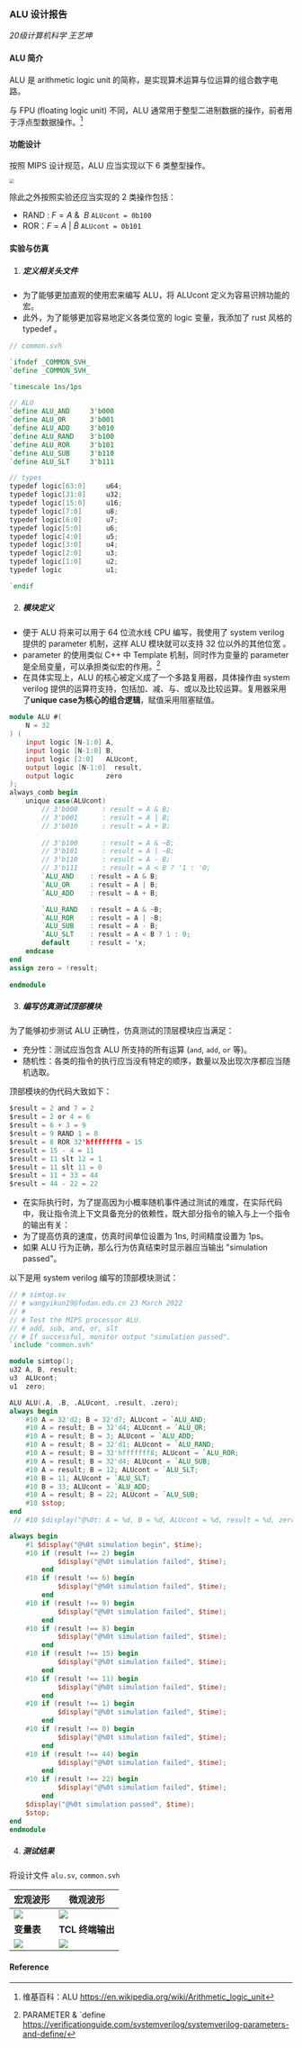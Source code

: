### ALU 设计报告

*20级计算机科学 王艺坤*

#### ALU 简介

ALU 是 arithmetic logic unit 的简称，是实现算术运算与位运算的组合数字电路。

与 FPU (floating logic unit) 不同，ALU 通常用于整型二进制数据的操作，前者用于浮点型数据操作。[^1] 

#### 功能设计

按照 MIPS 设计规范，ALU 应当实现以下 6 类整型操作。 

<img src="https://cdn.jsdelivr.net/gh/ekonwang/images@master/img/ALU mips.png" style="zoom:50%;" />

除此之外按照实验还应当实现的 2 类操作包括：

- RAND : $F = A~ \&~ ~B$  `ALUcont = 0b100`
- ROR：$F~=~A~|~\tilde{B}$ `ALUcont = 0b101`

#### 实验与仿真

1. ##### 定义相关头文件

- 为了能够更加直观的使用宏来编写 ALU，将 ALUcont 定义为容易识辨功能的宏。
- 此外，为了能够更加容易地定义各类位宽的 logic 变量，我添加了 rust 风格的 typedef 。

```verilog
// common.svh

`ifndef _COMMON_SVH_
`define _COMMON_SVH_

`timescale 1ns/1ps

// ALU 
`define ALU_AND     3'b000
`define ALU_OR      3'b001
`define ALU_ADD     3'b010
`define ALU_RAND    3'b100
`define ALU_ROR     3'b101
`define ALU_SUB     3'b110
`define ALU_SLT     3'b111

// types
typedef logic[63:0]     u64;
typedef logic[31:0]     u32;
typedef logic[15:0]     u16;
typedef logic[7:0]      u8;
typedef logic[6:0]      u7;
typedef logic[5:0]      u6;
typedef logic[4:0]      u5;
typedef logic[3:0]      u4;
typedef logic[2:0]      u3;
typedef logic[1:0]      u2;
typedef logic           u1;

`endif
```

2. ##### 模块定义

- 便于 ALU 将来可以用于 64 位流水线 CPU 编写，我使用了 system verilog 提供的 parameter 机制，这样 ALU 模块就可以支持 32 位以外的其他位宽 。
- parameter 的使用类似 C++ 中 Template 机制，同时作为变量的 parameter 是全局变量，可以承担类似宏的作用。[^2]
- 在具体实现上，ALU 的核心被定义成了一个多路复用器，具体操作由 system verilog 提供的运算符支持，包括加、减、与、或以及比较运算。复用器采用了**unique case为核心的组合逻辑**，赋值采用阻塞赋值。

```verilog
module ALU #(
    N = 32
) (
    input logic [N-1:0] A,
    input logic [N-1:0] B,
    input logic [2:0]   ALUcont,
    output logic [N-1:0]  result,
    output logic        zero    
);
always_comb begin
    unique case(ALUcont)
        // 3'b000      : result = A & B;  
        // 3'b001      : result = A | B;  
        // 3'b010      : result = A + B;   
        
        // 3'b100      : result = A & ~B;  
        // 3'b101      : result = A | ~B;  
        // 3'b110      : result = A - B;   
        // 3'b111      : result = A < B ? '1 : '0;
        `ALU_AND    : result = A & B; 
        `ALU_OR     : result = A | B; 
        `ALU_ADD    : result = A + B;

        `ALU_RAND   : result = A & ~B; 
        `ALU_ROR    : result = A | ~B; 
        `ALU_SUB    : result = A - B;
        `ALU_SLT    : result = A < B ? 1 : 0;
        default     : result = 'x;
    endcase
end
assign zero = !result;
  
endmodule
```

3. ##### 编写仿真测试顶部模块

为了能够初步测试 ALU 正确性，仿真测试的顶层模块应当满足：

- 充分性：测试应当包含 ALU 所支持的所有运算 (`and`, `add`, `or` 等)。
- 随机性：各类的指令的执行应当没有特定的顺序，数量以及出现次序都应当随机选取。

顶部模块的伪代码大致如下：

```c
$result = 2 and 7 = 2
$result = 2 or 4 = 6
$result = 6 + 3 = 9
$result = 9 RAND 1 = 8
$result = 8 ROR 32'hfffffff8 = 15
$result = 15 - 4 = 11
$result = 11 slt 12 = 1
$result = 11 slt 11 = 0
$result = 11 + 33 = 44
$result = 44 - 22 = 22
```

- 在实际执行时，为了提高因为小概率随机事件通过测试的难度，在实际代码中，我让指令流上下文具备充分的依赖性，既大部分指令的输入与上一个指令的输出有关：
- 为了提高仿真的速度，仿真时间单位设置为 1ns, 时间精度设置为 1ps。
- 如果 ALU 行为正确，那么行为仿真结束时显示器应当输出 "simulation passed"。

以下是用 system verilog 编写的顶部模块测试：

```verilog
// # simtop.sv
// # wangyikun19@fudan.edu.cn 23 March 2022
// #
// # Test the MIPS processor ALU.
// # add, sub, and, or, slt
// # If successful, monitor output "simulation passed".
`include "common.svh"

module simtop();
u32 A, B, result;
u3  ALUcont;
u1  zero;

ALU ALU(.A, .B, .ALUcont, .result, .zero);
always begin
    #10 A = 32'd2; B = 32'd7; ALUcont = `ALU_AND; 
    #10 A = result; B = 32'd4; ALUcont = `ALU_OR;
    #10 A = result; B = 3; ALUcont = `ALU_ADD; 
    #10 A = result; B = 32'd1; ALUcont = `ALU_RAND; 
    #10 A = result; B = 32'hfffffff8; ALUcont = `ALU_ROR; 
    #10 A = result; B = 32'd4; ALUcont = `ALU_SUB;
    #10 A = result; B = 12; ALUcont = `ALU_SLT;
    #10 B = 11; ALUcont = `ALU_SLT;
    #10 B = 33; ALUcont = `ALU_ADD;
    #10 A = result; B = 22; ALUcont = `ALU_SUB;
    #10 $stop;
end
 // #10 $display("@%0t: A = %d, B = %d, ALUcont = %d, result = %d, zero = %d", $time, A, B, ALUcont, result, zero);

always begin
    #1 $display("@%0t simulation begin", $time);
    #10 if (result !== 2) begin
            $display("@%0t simulation failed", $time);
        end
    #10 if (result !== 6) begin
            $display("@%0t simulation failed", $time);
        end
    #10 if (result !== 9) begin
            $display("@%0t simulation failed", $time);
        end
    #10 if (result !== 8) begin
            $display("@%0t simulation failed", $time);
        end
    #10 if (result !== 15) begin
            $display("@%0t simulation failed", $time);
        end
    #10 if (result !== 11) begin
            $display("@%0t simulation failed", $time);
        end
    #10 if (result !== 1) begin
            $display("@%0t simulation failed", $time);
        end
    #10 if (result !== 0) begin
            $display("@%0t simulation failed", $time);
        end
    #10 if (result !== 44) begin
            $display("@%0t simulation failed", $time);
        end
    #10 if (result !== 22) begin
            $display("@%0t simulation failed", $time);
        end
    $display("@%0t simulation passed", $time);
    $stop;
end
endmodule
```

4. ##### 测试结果

将设计文件 `alu.sv`, `common.svh` 

| 宏观波形                                                     | 微观波形                                                     |
| ------------------------------------------------------------ | ------------------------------------------------------------ |
| ![](https://cdn.jsdelivr.net/gh/ekonwang/images@master/img/alu测试波形宏观.pic.jpg) | ![](https://cdn.jsdelivr.net/gh/ekonwang/images@master/img/alu测试波形微观.pic.jpg) |
| **变量表**                                                   | **TCL 终端输出**                                             |
| ![](https://cdn.jsdelivr.net/gh/ekonwang/images@master/img/alu变量表.pic.jpg) | ![](https://cdn.jsdelivr.net/gh/ekonwang/images@master/img/alu测试显示器输出.pic.jpg) |

#### Reference

[^1]: 维基百科：ALU https://en.wikipedia.org/wiki/Arithmetic_logic_unit
[^2]: PARAMETER & `define https://verificationguide.com/systemverilog/systemverilog-parameters-and-define/